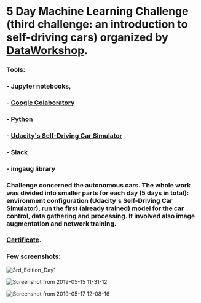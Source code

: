 # 5 Day Machine Learning Challenge (third challenge: an introduction to self-driving cars) organized by [DataWorkshop](http://www.dataworkshop.eu/challenge).

### Tools:
### - Jupyter notebooks,
### - [Google Colaboratory](https://colab.research.google.com)
### - Python
### - [Udacity's Self-Driving Car Simulator](https://github.com/udacity/self-driving-car-sim)
### - Slack
### - imgaug library

### Challenge concerned the autonomous cars. The whole work was divided into smaller parts for each day (5 days in total): environment configuration (Udacity's Self-Driving Car Simulator), run the first (already trained) model for the car control, data gathering and processing. It involved also image augmentation and network training.

### [Certificate](https://github.com/WPrendota/DataWorkshop_3rd_Edition/blob/master/certificate_3rd_edition.pdf).

### Few screenshots:
![3rd_Edition_Day1](https://user-images.githubusercontent.com/5718654/63865132-5b51e980-c9b1-11e9-975d-7b9a32db8d30.png)

![Screenshot from 2019-05-15 11-31-12](https://user-images.githubusercontent.com/5718654/63865178-6dcc2300-c9b1-11e9-8eca-2c2737c129d6.png)

![Screenshot from 2019-05-17 12-08-16](https://user-images.githubusercontent.com/5718654/63865197-7290d700-c9b1-11e9-8434-d92468edf2da.png)
